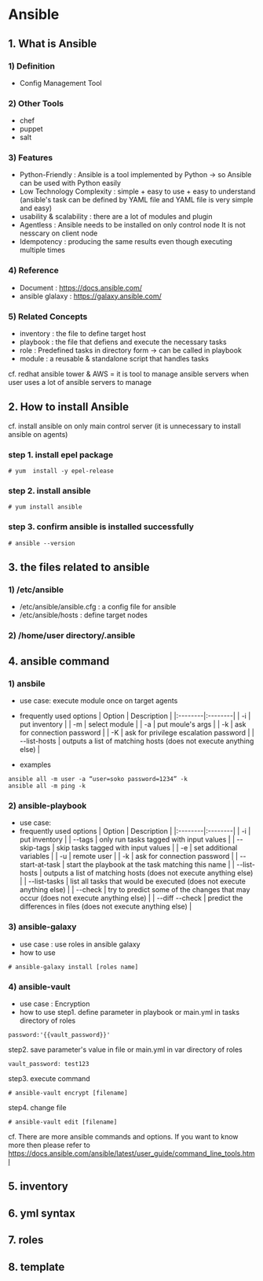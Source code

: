 # Ansible


## 1. What is Ansible
### 1) Definition 
- Config Management Tool

### 2) Other Tools 
- chef
- puppet
- salt

### 3) Features
- Python-Friendly : Ansible is a tool implemented by Python -> so Ansible can be used with Python easily
- Low Technology Complexity : simple + easy to use + easy to understand 
                              (ansible's task can be defined by YAML file and YAML file is very simple and easy) 
- usability & scalability : there are a lot of modules and plugin
- Agentless : Ansible needs to be installed on only control node
              It is not nesscary on client node
- Idempotency : producing the same results even though executing multiple times 

### 4) Reference
- Document : https://docs.ansible.com/
- ansible glalaxy : https://galaxy.ansible.com/

### 5) Related Concepts
- inventory : the file to define target host
- playbook : the file that defiens and execute the necessary tasks
- role : Predefined tasks in directory form -> can be called in playbook
- module : a reusable & standalone script that handles tasks

cf. redhat ansible tower & AWS = it is tool to manage ansible servers when user uses a lot of ansible servers to manage 


## 2. How to install Ansible
cf. install ansible on only main control server (it is unnecessary to install ansible on agents)

### step 1. install epel package
```
# yum  install -y epel-release
```

### step 2. install ansible
```
# yum install ansible
```

### step 3. confirm ansible is installed successfully
```
# ansible --version
```

## 3. the files related to ansible
### 1) /etc/ansible
- /etc/ansible/ansible.cfg : a config file for ansible 
- /etc/ansible/hosts : define target nodes
### 2) /home/user directory/.ansible


## 4. ansible command
### 1) ansbile
- use case: execute module once on target agents
- frequently used options
| Option | Description | 
|:--------|:--------|
| -i | put inventory |
| -m | select module |
| -a | put moule's args |
| -k | ask for connection password |
| -K | ask for privilege escalation password |
| --list-hosts | outputs a list of matching hosts (does not execute anything else) |

- examples
```
ansible all -m user -a “user=soko password=1234” -k
ansible all -m ping -k
```

### 2) ansible-playbook
- use case: 
- frequently used options
| Option | Description | 
|:--------|:--------|
| -i | put inventory |
| --tags | only run tasks tagged with input values |
| --skip-tags | skip tasks tagged with input values |
| -e | set additional variables |
| -u | remote user |
| -k | ask for connection password |
| --start-at-task | start the playbook at the task matching this name |
| --list-hosts | outputs a list of matching hosts (does not execute anything else) |
| --list-tasks | list all tasks that would be executed (does not execute anything else) |
| --check | try to predict some of the changes that may occur (does not execute anything else) |
| --diff --check | predict the differences in files (does not execute anything else) |

### 3) ansible-galaxy
- use case : use roles in ansible galaxy
- how to use 
```
# ansible-galaxy install [roles name]
```

### 4) ansible-vault
- use case : Encryption
- how to use 
step1. define parameter in playbook or main.yml in tasks directory of roles
```
password:'{{vault_password}}'
```

step2. save parameter's value in file or main.yml in var directory of roles
```
vault_password: test123
```

step3. execute command
```
# ansible-vault encrypt [filename]
```

step4. change file
```
# ansible-vault edit [filename]

```

cf. There are more ansible commands and options. If you want to know more then please refer to https://docs.ansible.com/ansible/latest/user_guide/command_line_tools.html


## 5. inventory

## 6. yml syntax

## 7. roles

## 8. template 
